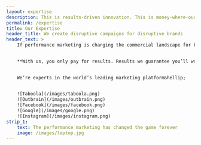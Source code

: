 ```yaml
---
layout: expertise
description: This is results-driven innovation. This is money-where-our-mouth-is marketing. This is ZURU Group.
permalink: /expertise
title: Our Expertise
header_title: We create disruptive campaigns for disruptive brands
header_text: >
    If performance marketing is changing the commercial landscape for brands big and small, Zuru is changing the performance marketing world forever. We make campaigns more instant for you. Insight more actionable for you. And returns more attributable to every pound, euro or dollar you spend with us (and we spend ourselves in pursuit of your goals).

    
    **With us, you only pay for results. Results we guarantee you’ll want. And results we guarantee you’ll be delighted be.**

    
    We’re experts in the world’s leading marketing platform&hellip;
    

    ![Taboola](/images/taboola.png)
    ![Outbrain](/images/outbrain.png)
    ![Facebook](/images/facebook.png)
    ![Google](/images/google.png)
    ![Instagram](/images/instagram.png)
strip_1:
    text: The performance marketing has changed the game forever
    image: /images/laptop.jpg
---
```

